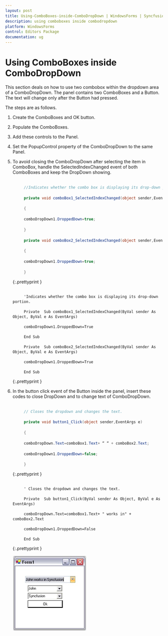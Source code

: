```yaml
---
layout: post
title: Using-ComboBoxes-inside-ComboDropDown | WindowsForms | Syncfusion
description: using comboboxes inside combodropdown
platform: WindowsForms
control: Editors Package
documentation: ug
---
```


# Using ComboBoxes inside ComboDropDown

This section deals on how to use two combobox within the dropdown area of a ComboDropDown. The panel contains two ComboBoxes and a Button. The text will change only after the Button had pressed. 

The steps are as follows.

1. Create the ComboBoxes and OK button. 
2. Populate the ComboBoxes. 
3. Add these controls to the Panel. 
4. Set the PopupControl property of the ComboDropDown to the same Panel.
5. To avoid closing the ComboDropDown after selecting the item in ComboBox, handle the SelectedIndexChanged event of both ComboBoxes and keep the DropDown showing.

   ~~~ cs
   
        //Indicates whether the combo box is displaying its drop-down portion. 

		private void comboBox1_SelectedIndexChanged(object sender,EventArgs e)

		{

		comboDropDown1.DroppedDown=true;

		}

		private void comboBox2_SelectedIndexChanged(object sender,EventArgs e)

		{

		comboDropDown1.DroppedDown=true;

		}

   ~~~
   {:.prettyprint }

   ~~~ vbnet

        'Indicates whether the combo box is displaying its drop-down portion. 
		
		Private  Sub comboBox1_SelectedIndexChanged(ByVal sender As Object, ByVal e As EventArgs)

		comboDropDown1.DroppedDown=True

		End Sub

		Private  Sub comboBox2_SelectedIndexChanged(ByVal sender As Object, ByVal e As EventArgs)

		comboDropDown1.DroppedDown=True

		End Sub

   ~~~
   {:.prettyprint }

6. In the button click event of the Button inside the panel, insert these codes to close DropDown and to change text of ComboDropDown.

   ~~~ cs

        // Closes the dropdown and changes the text.

		private void button1_Click(object sender,EventArgs e) 

		{

		comboDropDown.Text=comboBox1.Text+ “ “ + comboBox2.Text;

		comboDropDown1.DroppedDown=false;

		} 

   ~~~
   {:.prettyprint }

   ~~~ vbnet

        ' Closes the dropdown and changes the text.

		Private  Sub button1_Click(ByVal sender As Object, ByVal e As EventArgs)

		comboDropDown.Text=comboBox1.Text+ " works in" + comboBox2.Text

		comboDropDown1.DroppedDown=False

		End Sub

   ~~~
   {:.prettyprint }

 
    ![](Overview_images/Overview_img294.png) 

   

